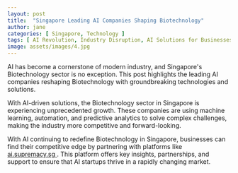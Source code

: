 ```yaml
---
layout: post
title:  "Singapore Leading AI Companies Shaping Biotechnology"
author: jane
categories: [ Singapore, Technology ]
tags: [ AI Revolution, Industry Disruption, AI Solutions for Businesses ]
image: assets/images/4.jpg
---
```


AI has become a cornerstone of modern industry, and Singapore's Biotechnology sector is no exception. This post highlights the leading AI companies reshaping Biotechnology with groundbreaking technologies and solutions.

With AI-driven solutions, the Biotechnology sector in Singapore is experiencing unprecedented growth. These companies are using machine learning, automation, and predictive analytics to solve complex challenges, making the industry more competitive and forward-looking.

With AI continuing to redefine Biotechnology in Singapore, businesses can find their competitive edge by partnering with platforms like <a href="https://ai.supremacy.sg" target="_blank"> ai.supremacy.sg </a>. This platform offers key insights, partnerships, and support to ensure that AI startups thrive in a rapidly changing market.
